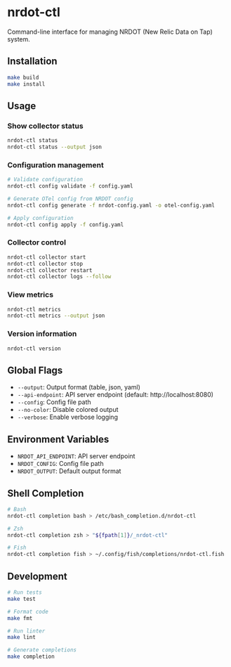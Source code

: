# nrdot-ctl

Command-line interface for managing NRDOT (New Relic Data on Tap) system.

## Installation

```bash
make build
make install
```

## Usage

### Show collector status
```bash
nrdot-ctl status
nrdot-ctl status --output json
```

### Configuration management
```bash
# Validate configuration
nrdot-ctl config validate -f config.yaml

# Generate OTel config from NRDOT config
nrdot-ctl config generate -f nrdot-config.yaml -o otel-config.yaml

# Apply configuration
nrdot-ctl config apply -f config.yaml
```

### Collector control
```bash
nrdot-ctl collector start
nrdot-ctl collector stop
nrdot-ctl collector restart
nrdot-ctl collector logs --follow
```

### View metrics
```bash
nrdot-ctl metrics
nrdot-ctl metrics --output json
```

### Version information
```bash
nrdot-ctl version
```

## Global Flags

- `--output`: Output format (table, json, yaml)
- `--api-endpoint`: API server endpoint (default: http://localhost:8080)
- `--config`: Config file path
- `--no-color`: Disable colored output
- `--verbose`: Enable verbose logging

## Environment Variables

- `NRDOT_API_ENDPOINT`: API server endpoint
- `NRDOT_CONFIG`: Config file path
- `NRDOT_OUTPUT`: Default output format

## Shell Completion

```bash
# Bash
nrdot-ctl completion bash > /etc/bash_completion.d/nrdot-ctl

# Zsh
nrdot-ctl completion zsh > "${fpath[1]}/_nrdot-ctl"

# Fish
nrdot-ctl completion fish > ~/.config/fish/completions/nrdot-ctl.fish
```

## Development

```bash
# Run tests
make test

# Format code
make fmt

# Run linter
make lint

# Generate completions
make completion
```
